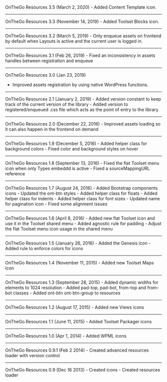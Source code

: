 OnTheGo Resources 3.5 (March 2, 2020)
	- Added Content Template icon.

-------------------------------------------------------------------------------------------------------------------
OnTheGo Resources 3.3 (November 14, 2019)
	- Added Toolset Blocks icon.

-------------------------------------------------------------------------------------------------------------------
OnTheGo Resources 3.2 (March 5, 2019)
	- Only enqueue assets on frontend by default when Layouts is active and the current user is logged in.

-------------------------------------------------------------------------------------------------------------------
OnTheGo Resources 3.1 (Feb 26, 2019)
	- Fixed an inconsistency in assets handles between registration and enqueue

-------------------------------------------------------------------------------------------------------------------
OnTheGo Resources 3.0 (Jan 23, 2019)
   - Improved assets registration by using native WordPress functions.

-------------------------------------------------------------------------------------------------------------------
OnTheGo Resources 2.1 (January 2, 2019)
	- Added version constant to keep track of the current version of the library
	- Added version to registered/enqueued .css file which acts as the point of entry to the library

-------------------------------------------------------------------------------------------------------------------
OnTheGo Resources 2.0 (December 22, 2016)
	- Improved assets loading so it can also happen in the frontend on demand

-------------------------------------------------------------------------------------------------------------------
OnTheGo Resources 1.9 (December 5, 2016)
	- Added helper class for background colors
	- Fixed color and background styles on hover

-------------------------------------------------------------------------------------------------------------------
OnTheGo Resources 1.8 (September 13, 2016)
	- Fixed the flat Toolset menu icon when only Types embeddd is active
	- Fixed a sourceMappingURL reference

-------------------------------------------------------------------------------------------------------------------
OnTheGo Resources 1.7 (August 24, 2016)
	- Added Bootstrap components icons
	- Updated the ont-btn styles
	- Added helper class for floats
	- Added helper class for indents
	- Added helper class for font sizes
	- Updated name for pagination icon
	- Fixed some alignment issues

-------------------------------------------------------------------------------------------------------------------
OnTheGo Resources 1.6 (April 8, 2016)
	- Added new flat Toolset icon and use it in the Toolset shared menu
	- Added agnostic rule for padding
	- Adjust the flat Toolset menu icon usage in the shared menu

-------------------------------------------------------------------------------------------------------------------
OnTheGo Resources 1.5 (January 26, 2016)
	- Added the Genesis icon
	- Added rule to enforce colors for icons

-------------------------------------------------------------------------------------------------------------------
OnTheGo Resources 1.4 (November 11, 2015)
	- Added new Toolset Maps icon

-------------------------------------------------------------------------------------------------------------------
OnTheGo Resources 1.3 (September 28, 2015)
	- Added dynamic widths for elements to 1024 resolution
	- Added pad-top, pad-bot, from-top and from-bot classes
	- Added ont-btn ont-btn-group to resources

-------------------------------------------------------------------------------------------------------------------
OnTheGo Resources 1.2 (August 17, 2015)
	- Added new Views icons

-------------------------------------------------------------------------------------------------------------------
OnTheGo Resources 1.1 (June 11, 2015)
	- Added Toolset Packager icons

-------------------------------------------------------------------------------------------------------------------
OnTheGo Resources 1.0 (Apr 1, 2014)
	- Added WPML icons

-------------------------------------------------------------------------------------------------------------------
OnTheGo Resources 0.9.1 (Feb 2 2014)
	- Created advanced resources loader with version control

-------------------------------------------------------------------------------------------------------------------
OnTheGo Resources 0.9 (Dec 16 2013)
	- Created icons
	- Created resources loader
